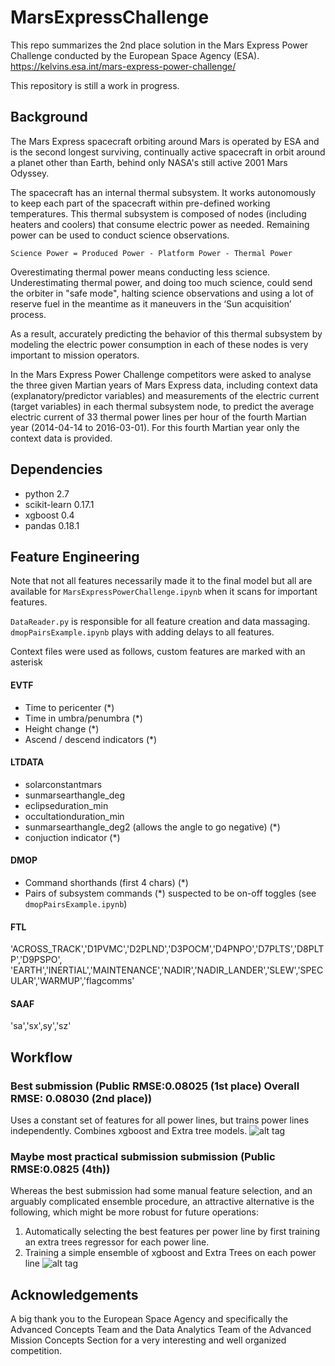 # MarsExpressChallenge
This repo summarizes the 2nd place solution in the Mars Express Power Challenge conducted by the European Space Agency (ESA). https://kelvins.esa.int/mars-express-power-challenge/

This repository is still a work in progress.

## Background
The Mars Express spacecraft orbiting around Mars is operated by ESA and is the second longest surviving, continually active spacecraft in orbit around a planet other than Earth, behind only NASA's still active 2001 Mars Odyssey.

The spacecraft has an internal thermal subsystem. It works autonomously to keep each part of the spacecraft within pre-defined working temperatures. This thermal subsystem is composed of nodes (including heaters and coolers) that consume electric power as needed.  Remaining power can be used to conduct science observations. 

`Science Power = Produced Power - Platform Power - Thermal Power`

Overestimating thermal power means conducting less science. Underestimating thermal power, and doing too much science, could send the orbiter in "safe mode", halting science observations and using a lot of reserve fuel in the meantime as it maneuvers in the ‘Sun acquisition’ process. 

As a result, accurately predicting the behavior of this thermal subsystem by modeling the electric power consumption in each of these nodes is very important to mission operators. 

In the Mars Express Power Challenge competitors were asked to analyse the three given Martian years of Mars Express data, including context data (explanatory/predictor variables) and measurements of the electric current (target variables) in each thermal subsystem node, to predict the average electric current of 33 thermal power lines per hour of the fourth Martian year (2014-04-14 to 2016-03-01). For this fourth Martian year only the context data is provided. 

## Dependencies
- python 2.7
- scikit-learn 0.17.1
- xgboost 0.4
- pandas 0.18.1


## Feature Engineering
Note that not all features necessarily made it to the final model but all are available for `MarsExpressPowerChallenge.ipynb` when it  scans for important features.

`DataReader.py` is responsible for all feature creation and data massaging. `dmopPairsExample.ipynb` plays with adding delays to all features.

Context files were used as follows, custom features are marked with an asterisk
#### EVTF 
- Time to pericenter (\*)
- Time in umbra/penumbra (\*)
- Height change (\*)
- Ascend / descend indicators (\*)

#### LTDATA
- solarconstantmars
- sunmarsearthangle_deg
- eclipseduration_min
- occultationduration_min
- sunmarsearthangle_deg2 (allows the angle to go negative) (\*)
- conjuction indicator (\*)

#### DMOP
- Command shorthands (first 4 chars) (\*)
- Pairs of subsystem commands (\*) suspected to be on-off toggles (see `dmopPairsExample.ipynb`)

#### FTL
'ACROSS_TRACK','D1PVMC','D2PLND','D3POCM','D4PNPO','D7PLTS','D8PLTP','D9PSPO',
'EARTH','INERTIAL','MAINTENANCE','NADIR','NADIR_LANDER','SLEW','SPECULAR','WARMUP','flagcomms'

#### SAAF
'sa','sx',sy','sz'

## Workflow
### Best submission (Public RMSE:0.08025 (1st place) Overall RMSE: 0.08030 (2nd place))
Uses a constant set of features for all power lines, but trains power lines independently.
Combines xgboost and Extra tree models.
![alt tag](https://raw.githubusercontent.com/stephanos-stephani/MarsExpressChallenge/master/pngs/best_submission_flow.png)

### Maybe most practical submission submission (Public RMSE:0.0825 (4th))
Whereas the best submission had some manual feature selection, and an arguably complicated ensemble procedure, an attractive alternative is the following, which might be more robust for future operations: 
1. Automatically selecting the best features per power line by first training an extra trees regressor for each power line.
2. Training a simple ensemble of xgboost and Extra Trees on each power line
![alt tag](https://raw.githubusercontent.com/stephanos-stephani/MarsExpressChallenge/master/pngs/flexible_model.png)


## Acknowledgements
A big thank you to the European Space Agency and specifically the Advanced Concepts Team and the Data Analytics Team of the Advanced Mission Concepts Section for a very interesting and well organized competition.

